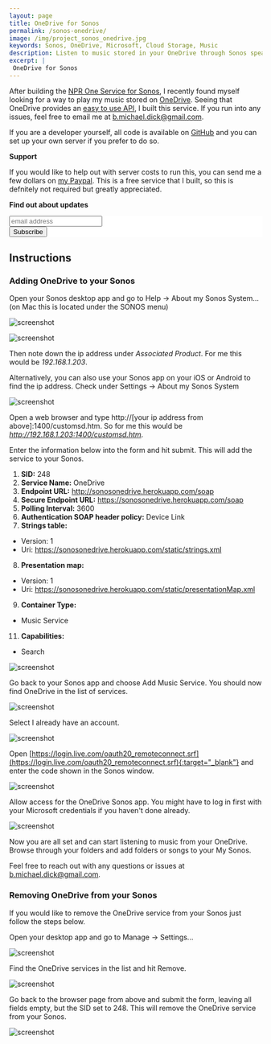 ```yaml
---
layout: page
title: OneDrive for Sonos
permalink: /sonos-onedrive/
image: /img/project_sonos_onedrive.jpg
keywords: Sonos, OneDrive, Microsoft, Cloud Storage, Music
description: Listen to music stored in your OneDrive through Sonos speakers.
excerpt: |
 OneDrive for Sonos
---
```


After building the [NPR One Service for Sonos](/sonos-nprone/), I recently found myself looking for a way to play my music stored on [OneDrive](https://onedrive.com). Seeing that OneDrive provides an [easy to use API](https://docs.microsoft.com/en-us/onedrive/developer/rest-api/?view=odsp-graph-online), I built this service. If you run into any issues, feel free to email me at [b.michael.dick@gmail.com](mailto:b.michael.dick@gmail.com).

If you are a developer yourself, all code is available on [GitHub](https://github.com/bertique/SonosOneDriveServer) and you can set up your own server if you prefer to do so.

**Support**

If you would like to help out with server costs to run this, you can send me a few dollars on [my Paypal](https://paypal.me/michaeldick99). This is a free service that I built, so this is defnitely not required but greatly appreciated.

**Find out about updates**

<!-- Begin MailChimp Signup Form -->
<link href="//cdn-images.mailchimp.com/embedcode/slim-081711.css" rel="stylesheet" type="text/css">
<style type="text/css">
	#mc_embed_signup{background:#fff; clear:left; font:14px Helvetica,Arial,sans-serif; }
	#mc_embed_signup form{padding:0; }
</style>
<div id="mc_embed_signup">
<form action="//michaeldick.us11.list-manage.com/subscribe/post?u=6514e7cf250dcbb3bf07ad690&amp;id=6abfd24149" method="post" id="mc-embedded-subscribe-form" name="mc-embedded-subscribe-form" class="validate" target="_blank" novalidate>
<div id="mc_embed_signup_scroll">
<input type="email" value="" name="EMAIL" class="email" id="mce-EMAIL" placeholder="email address" required>
<div class="mc-field-group input-group" style="display:none">
    <strong>Project </strong>
    <ul><li><input type="checkbox" value="1" name="group[19585][1]" id="mce-group[19585]-19585-0"><label for="mce-group[19585]-19585-0">NPR One for Sonos</label></li>
<li><input type="checkbox" value="2" name="group[19585][2]" id="mce-group[19585]-19585-1" checked><label for="mce-group[19585]-19585-1">OneDrive for Sonos</label></li>
</ul>
</div>
<!-- real people should not fill this in and expect good things - do not remove this or risk form bot signups-->
<div style="position: absolute; left: -5000px;"><input type="text" name="b_6514e7cf250dcbb3bf07ad690_6abfd24149" tabindex="-1" value=""></div>
<div class="clear"><input type="submit" value="Subscribe" name="subscribe" id="mc-embedded-subscribe" class="button"></div>
</div>
</form>
</div>
<!--End mc_embed_signup-->

## Instructions

### Adding OneDrive to your Sonos

Open your Sonos desktop app and go to Help ->  About my Sonos System... (on Mac this is located under the SONOS menu)

![screenshot](/img/sonos-nprone/sonos-init.png) 

![screenshot](/img/sonos-nprone/sonos-ip.png)

Then note down the ip address under *Associated Product*. For me this would be *192.168.1.203*.

Alternatively, you can also use your Sonos app on your iOS or Android to find the ip address. Check under Settings -> About my Sonos System

![screenshot](/img/sonos-nprone/sonos-ip-ios.png)

Open a web browser and type http://[your ip address from above]:1400/customsd.htm. So for me this would be *http://192.168.1.203:1400/customsd.htm*.

Enter the information below into the form and hit submit. This will add the service to your Sonos.

1. **SID:** 248
2. **Service Name:** OneDrive
3. **Endpoint URL:** http://sonosonedrive.herokuapp.com/soap
4. **Secure Endpoint URL:** https://sonosonedrive.herokuapp.com/soap
5. **Polling Interval:** 3600
6. **Authentication SOAP header policy:** Device Link
7. **Strings table:**
  * Version: 1
  * Uri: https://sonosonedrive.herokuapp.com/static/strings.xml
8. **Presentation map:**
 * Version: 1
 * Uri: https://sonosonedrive.herokuapp.com/static/presentationMap.xml
9. **Container Type:**
 * Music Service
11. **Capabilities:**
 * Search
 
![screenshot](/img/sonos-onedrive/sonos-add4.png)

Go back to your Sonos app and choose Add Music Service. You should now find OneDrive in the list of services.

![screenshot](/img/sonos-nprone/sonos-service.png)

Select I already have an account.

![screenshot](/img/sonos-onedrive/sonos-add-1.png)

Open [https://login.live.com/oauth20_remoteconnect.srf](https://login.live.com/oauth20_remoteconnect.srf){:target="_blank"} and enter the code shown in the Sonos window.

![screenshot](/img/sonos-onedrive/sonos-add-2.png)

Allow access for the OneDrive Sonos app. You might have to log in first with your Microsoft credentials if you haven't done already.

![screenshot](/img/sonos-onedrive/sonos-add-3.png)

Now you are all set and can start listening to music from your OneDrive. Browse through your folders and add folders or songs to your My Sonos.

Feel free to reach out with any questions or issues at [b.michael.dick@gmail.com](mailto:b.michael.dick@gmail.com).

### Removing OneDrive from your Sonos

If you would like to remove the OneDrive service from your Sonos just follow the steps below.

Open your desktop app and go to Manage -> Settings...

![screenshot](/img/sonos-nprone/sonos-remove.png)

Find the OneDrive services in the list and hit Remove.

![screenshot](/img/sonos-onedrive/sonos-remove-2.png)

Go back to the browser page from above and submit the form, leaving all fields empty, but the SID set to 248. This will remove the OneDrive service from your Sonos.

![screenshot](/img/sonos-onedrive/sonos-remove-3.png)
